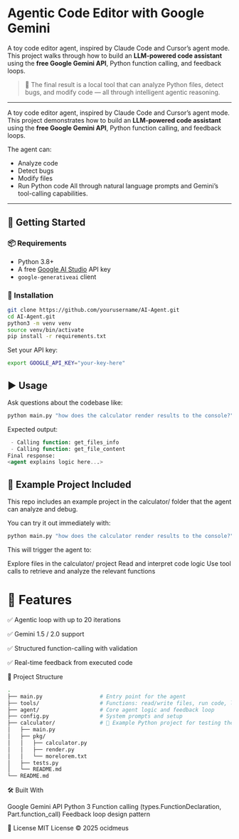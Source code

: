 # Agentic Code Editor with Google Gemini

A toy code editor agent, inspired by Claude Code and Cursor’s agent mode. This project walks through how to build an **LLM-powered code assistant** using the **free Google Gemini API**, Python function calling, and feedback loops.

> 🔧 The final result is a local tool that can analyze Python files, detect bugs, and modify code — all through intelligent agentic reasoning.

---

A toy code editor agent, inspired by Claude Code and Cursor’s agent mode. This project demonstrates how to build an **LLM-powered code assistant** using the **free Google Gemini API**, Python function calling, and feedback loops.

The agent can:
- Analyze code
- Detect bugs
- Modify files
- Run Python code
All through natural language prompts and Gemini’s tool-calling capabilities.

---

## 🚀 Getting Started

### 📦 Requirements
- Python 3.8+
- A free [Google AI Studio](https://aistudio.google.com/app/apikey) API key
- `google-generativeai` client

### 🔧 Installation

```bash
git clone https://github.com/yourusername/AI-Agent.git
cd AI-Agent.git
python3 -m venv venv
source venv/bin/activate
pip install -r requirements.txt
```

Set your API key:

```bash
export GOOGLE_API_KEY="your-key-here"
```
## ▶️ Usage
Ask questions about the codebase like:

```bash
python main.py "how does the calculator render results to the console?"
```
Expected output:

```sql
 - Calling function: get_files_info
 - Calling function: get_file_content
Final response:
<agent explains logic here...>
```
## 🧪 Example Project Included
This repo includes an example project in the calculator/ folder that the agent can analyze and debug.

You can try it out immediately with:

```bash
python main.py "how does the calculator render results to the console?"
```
This will trigger the agent to:

Explore files in the calculator/ project
Read and interpret code logic
Use tool calls to retrieve and analyze the relevant functions


# 🧪 Features
✅ Agentic loop with up to 20 iterations

✅ Gemini 1.5 / 2.0 support

✅ Structured function-calling with validation

✅ Real-time feedback from executed code

📂 Project Structure
```bash
.
├── main.py                  # Entry point for the agent
├── tools/                   # Functions: read/write files, run code, list dirs
├── agent/                   # Core agent logic and feedback loop
├── config.py                # System prompts and setup
├── calculator/              # 🔹 Example Python project for testing the agent
│   ├── main.py
│   ├── pkg/
│   │   ├── calculator.py
│   │   ├── render.py
│   │   └── morelorem.txt
│   ├── tests.py
│   └── README.md
└── README.md
```
🛠️ Built With

Google Gemini API
Python 3
Function calling (types.FunctionDeclaration, Part.function_call)
Feedback loop design pattern

📄 License
MIT License © 2025 ocidmeus

